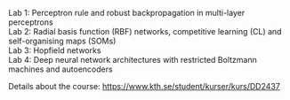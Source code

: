 Lab 1: Perceptron rule and robust backpropagation in multi-layer perceptrons \
Lab 2: Radial basis function (RBF) networks, competitive learning (CL) and self-organising maps (SOMs) \
Lab 3: Hopfield networks \
Lab 4: Deep neural network architectures with restricted Boltzmann machines and autoencoders

Details about the course: https://www.kth.se/student/kurser/kurs/DD2437
